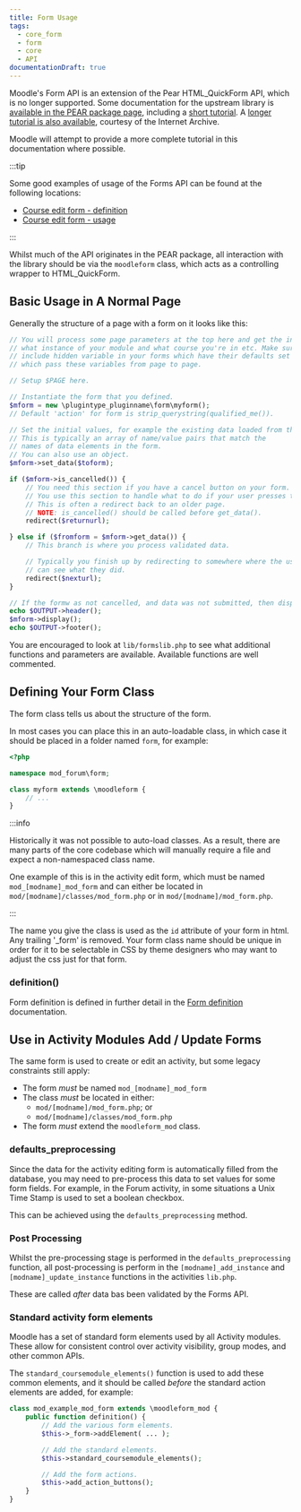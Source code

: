 ```yaml
---
title: Form Usage
tags:
  - core_form
  - form
  - core
  - API
documentationDraft: true
---
```


Moodle's Form API is an extension of the Pear HTML_QuickForm API, which is no longer supported. Some documentation for the upstream library is [available in the PEAR package page](http://pear.php.net/package/HTML_QuickForm), including a [short tutorial](http://pear.php.net/manual/en/package.html.html-quickform.tutorial.php). A [longer tutorial is also available](http://web.archive.org/web/20130630141100/http://www.midnighthax.com/quickform.php), courtesy of the Internet Archive.

Moodle will attempt to provide a more complete tutorial in this documentation where possible.

:::tip

Some good examples of usage of the Forms API can be found at the following locations:

- [Course edit form - definition](https://github.com/moodle/moodle/blob/main/course/edit_form.php)
- [Course edit form - usage](https://github.com/moodle/moodle/blob/main/course/edit.php)

:::

Whilst much of the API originates in the PEAR package, all interaction with the library should be via the `moodleform` class, which acts as a controlling wrapper to HTML_QuickForm.

## Basic Usage in A Normal Page

Generally the structure of a page with a form on it looks like this:

```php
// You will process some page parameters at the top here and get the info about
// what instance of your module and what course you're in etc. Make sure you
// include hidden variable in your forms which have their defaults set in set_data
// which pass these variables from page to page.

// Setup $PAGE here.

// Instantiate the form that you defined.
$mform = new \plugintype_pluginname\form\myform();
// Default 'action' for form is strip_querystring(qualified_me()).

// Set the initial values, for example the existing data loaded from the database.
// This is typically an array of name/value pairs that match the
// names of data elements in the form.
// You can also use an object.
$mform->set_data($toform);

if ($mform->is_cancelled()) {
    // You need this section if you have a cancel button on your form.
    // You use this section to handle what to do if your user presses the cancel button.
    // This is often a redirect back to an older page.
    // NOTE: is_cancelled() should be called before get_data().
    redirect($returnurl);

} else if ($fromform = $mform->get_data()) {
    // This branch is where you process validated data.

    // Typically you finish up by redirecting to somewhere where the user
    // can see what they did.
    redirect($nexturl);
}

// If the formw as not cancelled, and data was not submitted, then display the form.
echo $OUTPUT->header();
$mform->display();
echo $OUTPUT->footer();
```

You are encouraged to look at `lib/formslib.php` to see what additional functions and parameters are available. Available functions are well commented.

## Defining Your Form Class

The form class tells us about the structure of the form.

In most cases you can place this in an auto-loadable class, in which case it should be placed in a folder named `form`, for example:

```php title="mod/forum/classes/form/myform.php
<?php

namespace mod_forum\form;

class myform extends \moodleform {
    // ...
}
```

:::info

Historically it was not possible to auto-load classes. As a result, there are many parts of the core codebase which will manually require a file and expect a non-namespaced class name.

One example of this is in the activity edit form, which must be named `mod_[modname]_mod_form` and can either be located in `mod/[modname]/classes/mod_form.php` or in `mod/[modname]/mod_form.php`.

:::

The name you give the class is used as the `id` attribute of your form in html. Any trailing '_form' is removed. Your form class name should be unique in order for it to be selectable in CSS by theme designers who may want to adjust the css just for that form.

### definition()

Form definition is defined in further detail in the [Form definition](https://docs.moodle.org/dev/lib/formslib.php_Form_Definition) documentation.

## Use in Activity Modules Add / Update Forms

The same form is used to create or edit an activity, but some legacy constraints still apply:

- The form _must_ be named `mod_[modname]_mod_form`
- The class _must_ be located in either:
  - `mod/[modname]/mod_form.php`; or
  - `mod/[modname]/classes/mod_form.php`
- The form _must_ extend the `moodleform_mod` class.

### defaults_preprocessing

Since the data for the activity editing form is automatically filled from the database, you may need to pre-process this data to set values for some form fields. For example, in the Forum activity, in some situations a Unix Time Stamp is used to set a boolean checkbox.

This can be achieved using the `defaults_preprocessing` method.

### Post Processing

Whilst the pre-processing stage is performed in the `defaults_preprocessing` function, all post-processing is perform in the `[modname]_add_instance` and `[modname]_update_instance` functions in the activities `lib.php`.

These are called _after_ data bas been validated by the Forms API.

### Standard activity form elements

Moodle has a set of standard form elements used by all Activity modules. These allow for consistent control over activity visibility, group modes, and other common APIs.

The `standard_coursemodule_elements()` function is used to add these common elements, and it should be called _before_ the standard action elements are added, for example:

```php
class mod_example_mod_form extends \moodleform_mod {
    public function definition() {
        // Add the various form elements.
        $this->_form->addElement( ... );

        // Add the standard elements.
        $this->standard_coursemodule_elements();

        // Add the form actions.
        $this->add_action_buttons();
    }
}
```
